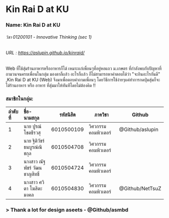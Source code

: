 # Kin Rai D at KU
### Name: Kin Rai D at KU
###### วิชา 01200101 - Innovative Thinking (sec 1)
###### URL : https://aslupin.github.io/kinraid/
Web ที่ใช้สุ่มร้านอาหารหรืออาหารก็ได้ เหมาะเเก่เพื่อนๆที่อยู่หอแถว ม.เกษตร ที่กำลังพบกับปัญหาที่ถามวนจนครบเพื่อนในกลุ่ม มองตาก็เเล้ว อะไรก็เเล้ว ก็ไม่สามารถหาคำตอบได้ว่า "จะกินอะไรกันดี" ,Kin Rai D at KU (Web) จึงมาเพื่อตอบคำถามเพื่อนๆ โดยวิธีการใช้ง่ายๆแค่ทำการกดปุ่มสุ่มก็จะได้ร้านอาหาร หรือ อาหาร ที่สุ่มมาให้ทันทีโดยไม่ต้องคิด !!

### สมาชิกในกลุ่ม:
ลำดับที่ | ชื่อ-นามสกุล | รหัสนิสิต | ภาควิชา | Github
:---|:---|:------:|---|---
1 | นาย ปูรณ์ โชตธีรวสุ | 6010500109|วิศวกรรมคอมพิวเตอร์ | @Github/aslupin
2 | นาย ฐิติวัชร์ ธนบูรณ์ณิชกุล | 6010504708|วิศวกรรมคอมพิวเตอร์ | 
3 | นางสาว ณัฐพัชร์ วัฒนชาญสิทธิ์ | 6010504724|วิศวกรรมคอมพิวเตอร์ | 
4 | นางสาว ศวิตา โฆสิตะมงคล | 6010504830|วิศวกรรมคอมพิวเตอร์ | @Github/NetTsuZ

### > Thank a lot for design aseets - @Github/asmbd
